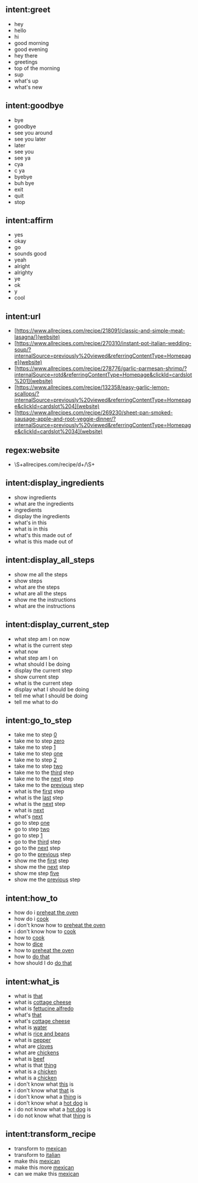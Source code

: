 ## intent:greet
- hey
- hello
- hi
- good morning
- good evening
- hey there
- greetings
- top of the morning
- sup
- what's up
- what's new

## intent:goodbye
- bye
- goodbye
- see you around
- see you later
- later
- see you
- see ya
- cya
- c ya
- byebye
- buh bye
- exit
- quit
- stop

## intent:affirm
- yes
- okay
- go
- sounds good
- yeah
- alright
- alrighty
- ye
- ok
- y
- cool

## intent:url
- [https://www.allrecipes.com/recipe/218091/classic-and-simple-meat-lasagna/](website)
- [https://www.allrecipes.com/recipe/270310/instant-pot-italian-wedding-soup/?internalSource=previously%20viewed&referringContentType=Homepage](website)
- [https://www.allrecipes.com/recipe/278776/garlic-parmesan-shrimp/?internalSource=rotd&referringContentType=Homepage&clickId=cardslot%201](website)
- [https://www.allrecipes.com/recipe/132358/easy-garlic-lemon-scallops/?internalSource=previously%20viewed&referringContentType=Homepage&clickId=cardslot%204](website)
- [https://www.allrecipes.com/recipe/269230/sheet-pan-smoked-sausage-apple-and-root-veggie-dinner/?internalSource=previously%20viewed&referringContentType=Homepage&clickId=cardslot%2034](website)

## regex:website
- \S+allrecipes\.com\/recipe\/d+\/\S+

## intent:display_ingredients
- show ingredients
- what are the ingredients
- ingredients
- display the ingredients
- what's in this
- what is in this
- what's this made out of
- what is this made out of

## intent:display_all_steps
- show me all the steps
- show steps
- what are the steps
- what are all the steps
- show me the instructions
- what are the instructions

## intent:display_current_step
- what step am I on now
- what is the current step
- what now
- what step am I on
- what should I be doing
- display the current step
- show current step
- what is the current step
- display what I should be doing
- tell me what I should be doing
- tell me what to do

## intent:go_to_step
- take me to step [0](step_number)
- take me to step [zero](step_number)
- take me to step [1](step_number)
- take me to step [one](step_number)
- take me to step [2](step_number)
- take me to step [two](step_number)
- take me to the [third](step_number) step
- take me to the [next](step_number) step
- take me to the [previous](step_number) step
- what is the [first](step_number) step
- what is the [last](step_number) step
- what is the [next](step_number) step
- what is [next](step_number)
- what's [next](step_number)
- go to step [one](step_number)
- go to step [two](step_number)
- go to step [1](step_number)
- go to the [third](step_number) step
- go to the [next](step_number) step
- go to the [previous](step_number) step
- show me the [first](step_number) step
- show me the [next](step_number) step
- show me step [five](step_number)
- show me the [previous](step_number) step

## intent:how_to
- how do i [preheat the oven](how_to_object)
- how do i [cook](how_to_object)
- i don't know how to [preheat the oven](how_to_object)
- i don't know how to [cook](how_to_object)
- how to [cook](how_to_object)
- how to [dice](how_to_object)
- how to [preheat the oven](how_to_object)
- how to [do that](how_to_object)
- how should I do [do that](how_to_object)

## intent:what_is
- what is [that](what_is_object)
- what is [cottage cheese](what_is_object)
- what is [fettucine alfredo](what_is_object)
- what's [that](what_is_object)
- what's [cottage cheese](what_is_object)
- what is [water](what_is_object)
- what is [rice and beans](what_is_object)
- what is [pepper](what_is_object)
- what are [cloves](what_is_object)
- what are [chickens](what_is_object)
- what is [beef](what_is_object)
- what is that [thing](what_is_object)
- what is a [chicken](what_is_object)
- what is a [chicken](what_is_object)
- i don't know what [this](what_is_object) is
- i don't know what [that](what_is_object) is
- i don't know what a [thing](what_is_object) is
- i don't know what a [hot dog](what_is_object) is
- i do not know what a [hot dog](what_is_object) is
- i do not know what that [thing](what_is_object) is

## intent:transform_recipe
- transform to [mexican](transformation_type)
- transform to [italian](transformation_type)
- make this [mexican](transformation_type)
- make this more [mexican](transformation_type)
- can we make this [mexican](transformation_type)

